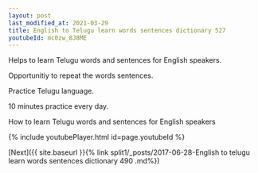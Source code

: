 ```yaml
---
layout: post
last_modified_at: 2021-03-29
title: English to Telugu learn words sentences dictionary 527 
youtubeId: mc0zw_8J8ME
---
```

 
 
Helps to learn Telugu words and sentences for English speakers.

Opportunitiy to repeat the words sentences. 

Practice Telugu language. 
 
10 minutes practice every day. 
 
How to learn Telugu words and sentences for English speakers 
 
{% include youtubePlayer.html id=page.youtubeId %}
 
 
[Next]({{ site.baseurl }}{% link  split1/_posts/2017-06-28-English to telugu learn words sentences dictionary 490 .md%})
 
